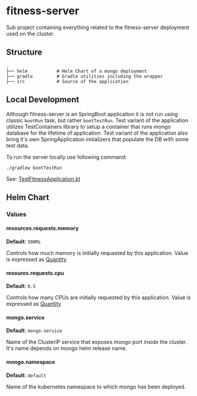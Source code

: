 # fitness-server

Sub project containing everything related to the fitness-server deployment used on the cluster.

## Structure

```
.
├── helm           # Helm Chart of a mongo deployment
├── gradle         # Gradle utilities including the wrapper
├── src            # Source of the application
```

## Local Development

Although fitness-server is an SpringBoot application it is not run using classic `bootRun` task, but rather `bootTestRun`.
Test variant of the application utilizes TestContainers library to setup a container that runs mongo database for the lifetime of application.
Test variant of the application also bring it's own SpringApplication initializers that populate the DB with some test data.

To run the server locally use following command:

```
./gradlew bootTestRun
```

See: [TestFitnessApplication.kt](./src/test/kotlin/irdcat/fitness/TestFitnessApplication.kt)

## Helm Chart

### Values

#### resources.requests.memory

**Default**: `500Mi`

Controls how much memory is initially requested by this application. Value is expressed as [Quantity](https://kubernetes.io/docs/reference/kubernetes-api/common-definitions/quantity/#Quantity)

#### resoures.requests.cpu

**Default**: `0.5`

Controls how many CPUs are initially requested by this application. Value is expressed as [Quantity](https://kubernetes.io/docs/reference/kubernetes-api/common-definitions/quantity/#Quantity)

#### mongo.service

**Default**: `mongo-service`

Name of the ClusterIP service that exposes mongo port inside the cluster. It's name depends on mongo helm release name.

#### mongo.namespace

**Default**: `default`

Name of the kubernetes namespace to which mongo has been deployed.